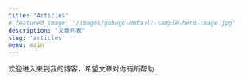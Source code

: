 ```yaml
---
title: "Articles"
# featured_image: '/images/gohugo-default-sample-hero-image.jpg'
description: "文章列表"
slug: 'articles'
menu: main
---
```


欢迎进入来到我的博客，希望文章对你有所帮助